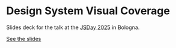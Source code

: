 # Design System Visual Coverage

Slides deck for the talk at the [JSDay 2025](https://www.jsday.it/talks_speakers/#DesignSystemVisualCoverageInWebAndApp(ReactNative)Applications) in Bologna.

[See the slides]()


